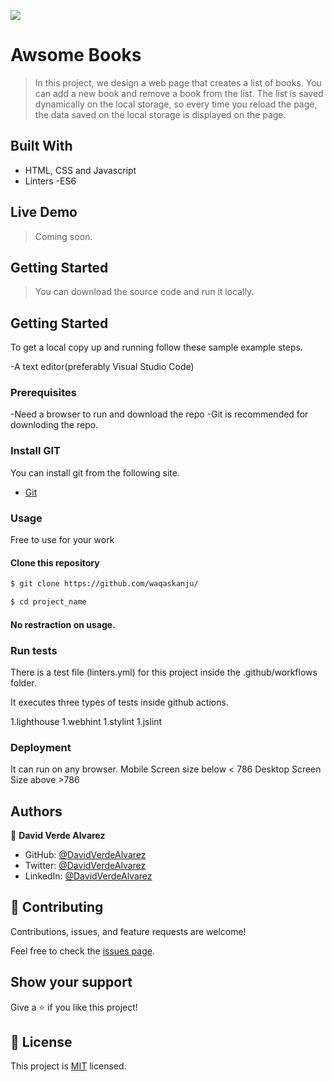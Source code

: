 ![](https://img.shields.io/badge/Microverse-blueviolet)

# Awsome Books

> In this project, we design a web page that creates a list of books. You can add a new book and remove a book from the list. The list is saved dynamically on the local storage, so every time you reload the page, the data saved on the local storage is displayed on the page.


## Built With

- HTML, CSS and Javascript
- Linters
-ES6


## Live Demo

> Coming soon.


## Getting Started

> You can download the source code and run it locally. 

## Getting Started

To get a local copy up and running follow these sample example steps.

-A text editor(preferably Visual Studio Code)

### Prerequisites

-Need a browser to run and download the repo
-Git is recommended for downloding the repo.

### Install GIT

You can install git from the following site.
  -  [Git](https://git-scm.com/downloads)

### Usage
Free to use for your work

#### Clone this repository

```bash
$ git clone https://github.com/waqaskanju/

$ cd project_name

```
#### No restraction  on usage.

### Run tests

There is a test file (linters.yml) for this project inside the .github/workflows folder.

It executes three types of tests inside github actions.

1.lighthouse
1.webhint
1.stylint
1.jslint

### Deployment

It can run on any browser. 
Mobile Screen size below < 786
Desktop Screen Size above >786

## Authors



👤 **David Verde Alvarez**

- GitHub: [@DavidVerdeAlvarez](https://github.com/Unyielding1)
- Twitter: [@DavidVerdeAlvarez](https://twitter.com/UnyieldingOne)
- LinkedIn: [@DavidVerdeAlvarez](https://www.linkedin.com/in/david-verde-3349b114b/)




## 🤝 Contributing

Contributions, issues, and feature requests are welcome!

Feel free to check the [issues page](../../issues/).

## Show your support

Give a ⭐️ if you like this project!



## 📝 License

This project is [MIT](./MIT.md) licensed.
